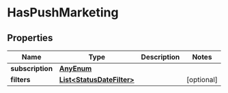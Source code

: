 # HasPushMarketing

## Properties
Name | Type | Description | Notes
------------ | ------------- | ------------- | -------------
**subscription** | [**AnyEnum**](AnyEnum.md) |  | 
**filters** | [**List&lt;StatusDateFilter&gt;**](StatusDateFilter.md) |  |  [optional]
